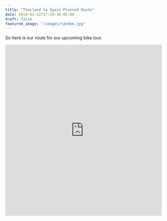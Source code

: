 ```yaml
---
title: "Thailand to Spain Planned Route"
date: 2019-01-12T17:24:30-05:00
draft: false
featured_image: "/images/tandem.jpg"
---
```


So here is our route for our upcoming bike tour. 

<iframe src="https://ridewithgps.com/embeds?type=route&id=29113451&title=Thailand%20to%20Portugal%202019%20Tour%20Route&metricUnits=true" style="width: 1px; min-width: 100%; height: 550px; border: none;" scrolling="no"></iframe>